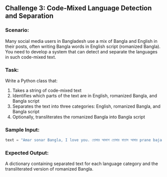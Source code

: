 ## Challenge 3: Code-Mixed Language Detection and Separation

### Scenario:
Many social media users in Bangladesh use a mix of Bangla and English in their posts, often writing Bangla words in English script (romanized Bangla). You need to develop a system that can detect and separate the languages in such code-mixed text.

### Task:
Write a Python class that:
1. Takes a string of code-mixed text
2. Identifies which parts of the text are in English, romanized Bangla, and Bangla script
3. Separates the text into three categories: English, romanized Bangla, and Bangla script
4. Optionally, transliterates the romanized Bangla into Bangla script

### Sample Input:
```python
text = "Amar sonar Bangla, I love you. তোমার আকাশ তোমার বাতাস আমার prane bajay bashi."
```

### Expected Output:
A dictionary containing separated text for each language category and the transliterated version of romanized Bangla.
